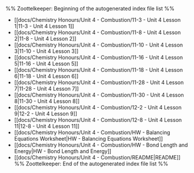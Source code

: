 %% Zoottelkeeper: Beginning of the autogenerated index file list  %%
-  [[docs/Chemistry Honours/Unit 4 - Combustion/11-3 - Unit 4 Lesson 1|11-3 - Unit 4 Lesson 1]]
-  [[docs/Chemistry Honours/Unit 4 - Combustion/11-8 - Unit 4 Lesson 2|11-8 - Unit 4 Lesson 2]]
-  [[docs/Chemistry Honours/Unit 4 - Combustion/11-10 - Unit 4 Lesson 3|11-10 - Unit 4 Lesson 3]]
-  [[docs/Chemistry Honours/Unit 4 - Combustion/11-16 - Unit 4 Lesson 5|11-16 - Unit 4 Lesson 5]]
-  [[docs/Chemistry Honours/Unit 4 - Combustion/11-18 - Unit 4 Lesson 6|11-18 - Unit 4 Lesson 6]]
-  [[docs/Chemistry Honours/Unit 4 - Combustion/11-28 - Unit 4 Lesson 7|11-28 - Unit 4 Lesson 7]]
-  [[docs/Chemistry Honours/Unit 4 - Combustion/11-30 - Unit 4 Lesson 8|11-30 - Unit 4 Lesson 8]]
-  [[docs/Chemistry Honours/Unit 4 - Combustion/12-2 - Unit 4 Lesson 9|12-2 - Unit 4 Lesson 9]]
-  [[docs/Chemistry Honours/Unit 4 - Combustion/12-8 - Unit 4 Lesson 11|12-8 - Unit 4 Lesson 11]]
-  [[docs/Chemistry Honours/Unit 4 - Combustion/HW - Balancing Equations Worksheet|HW - Balancing Equations Worksheet]]
-  [[docs/Chemistry Honours/Unit 4 - Combustion/HW - Bond Length and Energy|HW - Bond Length and Energy]]
-  [[docs/Chemistry Honours/Unit 4 - Combustion/README|README]]
%% Zoottelkeeper: End of the autogenerated index file list  %%
